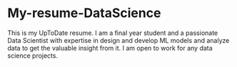# My-resume-DataScience
This is my UpToDate resume. I am a final year student and a passionate Data Scientist with expertise in design and develop ML models and analyze data to get the valuable insight from it. I am open to work for any data science projects.

